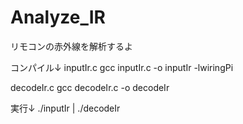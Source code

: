 # Analyze_IR
リモコンの赤外線を解析するよ

コンパイル↓
inputIr.c
gcc inputIr.c -o inputIr -lwiringPi

decodeIr.c
gcc decodeIr.c -o decodeIr

実行↓
./inputIr | ./decodeIr
